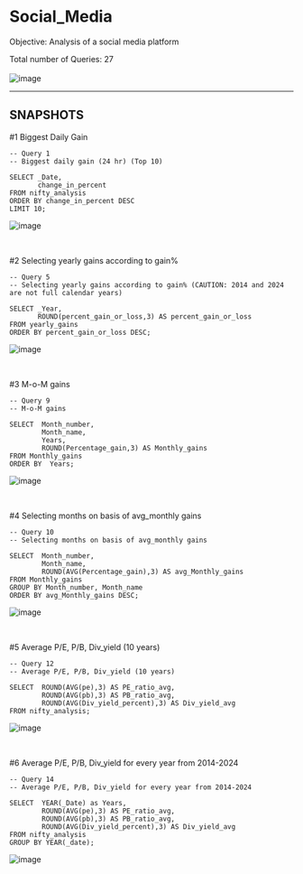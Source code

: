 # Social_Media
Objective: Analysis of a social media platform

Total number of Queries: 27  <br><br>
![image](https://github.com/user-attachments/assets/3a64658a-ae1e-4189-bf4b-cbded223d4da)

---
## SNAPSHOTS  


#1 Biggest Daily Gain <BR>

```
-- Query 1
-- Biggest daily gain (24 hr) (Top 10)

SELECT _Date,
       change_in_percent
FROM nifty_analysis
ORDER BY change_in_percent DESC
LIMIT 10;
```
![image](https://github.com/user-attachments/assets/be3a8523-d62a-4290-a5be-625e9eebc6b4)

<BR>

#2 Selecting yearly gains according to gain% <BR>

```
-- Query 5
-- Selecting yearly gains according to gain% (CAUTION: 2014 and 2024 are not full calendar years)

SELECT _Year,
       ROUND(percent_gain_or_loss,3) AS percent_gain_or_loss
FROM yearly_gains
ORDER BY percent_gain_or_loss DESC;

```
![image](https://github.com/user-attachments/assets/cbc42440-184e-4542-9434-973ed09ebd4d)

<BR>

#3 M-o-M gains <BR>

```
-- Query 9
-- M-o-M gains

SELECT  Month_number,
        Month_name,
        Years,
        ROUND(Percentage_gain,3) AS Monthly_gains
FROM Monthly_gains
ORDER BY  Years;

```
![image](https://github.com/user-attachments/assets/e5963c83-1570-41e7-979a-0f8923a1c880)

<BR>

#4 Selecting months on basis of avg_monthly gains <BR>

```
-- Query 10
-- Selecting months on basis of avg_monthly gains

SELECT  Month_number,
        Month_name,
        ROUND(AVG(Percentage_gain),3) AS avg_Monthly_gains
FROM Monthly_gains
GROUP BY Month_number, Month_name
ORDER BY avg_Monthly_gains DESC;

```
![image](https://github.com/user-attachments/assets/dc007076-5cb6-4c65-9662-a2ea99b5da10)

<BR>

#5 Average P/E, P/B, Div_yield (10 years)  <BR>

```
-- Query 12
-- Average P/E, P/B, Div_yield (10 years)

SELECT  ROUND(AVG(pe),3) AS PE_ratio_avg,
        ROUND(AVG(pb),3) AS PB_ratio_avg,
        ROUND(AVG(Div_yield_percent),3) AS Div_yield_avg
FROM nifty_analysis;

```
![image](https://github.com/user-attachments/assets/4c14a11b-e576-47d9-b1c8-b06b3f47afb6)

<BR>

#6 Average P/E, P/B, Div_yield for every year from 2014-2024  <BR>

```
-- Query 14
-- Average P/E, P/B, Div_yield for every year from 2014-2024

SELECT  YEAR(_Date) as Years,
        ROUND(AVG(pe),3) AS PE_ratio_avg,
        ROUND(AVG(pb),3) AS PB_ratio_avg,
        ROUND(AVG(Div_yield_percent),3) AS Div_yield_avg
FROM nifty_analysis
GROUP BY YEAR(_date);

```
![image](https://github.com/user-attachments/assets/9b6d176c-a32b-4696-a675-ab80d976d91e)

<BR>
